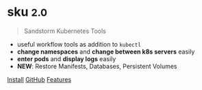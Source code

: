 # sku <small>2.0</small>

> Sandstorm Kubernetes Tools

- useful workflow tools as addition to `kubectl`
- <b>change namespaces</b> and <b>change between k8s servers</b> easily
- <b>enter pods</b> and <b>display logs</b> easily
- <b>NEW</b>: Restore Manifests, Databases, Persistent Volumes

[Install](#installation)
[GitHub](https://github.com/sandstorm/sku/)
[Features](#features)